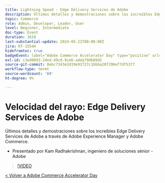 ```yaml
---
title: Lightning Speed - Edge Delivery Services de Adobe
description: Últimos detalles y demostraciones sobre los increíbles Edge Delivery Services de Adobe a través de Adobe Experience Manager y Adobe Commerce.
topic: Commerce
role: Admin, Developer, Leader, User
level: Beginner, Intermediate
doc-type: Event
duration: 1619
last-substantial-update: 2024-05-21T00:00:00Z
jira: KT-15544
hidefromtoc: true
badgeEvent: label="Adobe Commerce Accelerator Day" type="positive" url="https://experienceleague.adobe.com/en/docs/events/apac-commerce-recordings/2024/overview"
exl-id: c3ed0893-24ed-49cd-9ce6-a4da79db89d2
source-git-commit: 0ebc7343e2d19e91f27c1bbba20f290ef7df5377
workflow-type: tm+mt
source-wordcount: '69'
ht-degree: 0%

---
```


# Velocidad del rayo: Edge Delivery Services de Adobe

Últimos detalles y demostraciones sobre los increíbles Edge Delivery Services de Adobe a través de Adobe Experience Manager y Adobe Commerce.

+ Presentado por Kam Radhakrishnan, ingeniero de soluciones sénior - Adobe

>[!VIDEO](https://video.tv.adobe.com/v/3429271/?learn=on)

[&lt; Volver a Adobe Commerce Accelerator Day](./overview.md)
